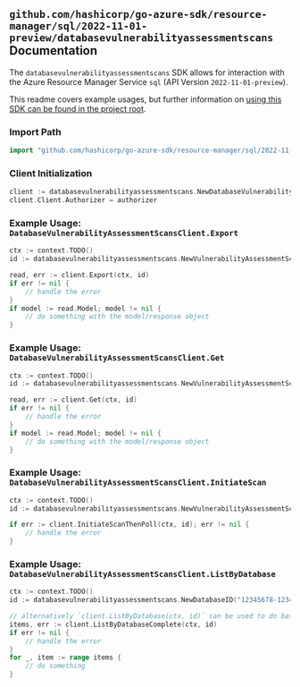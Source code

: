 
## `github.com/hashicorp/go-azure-sdk/resource-manager/sql/2022-11-01-preview/databasevulnerabilityassessmentscans` Documentation

The `databasevulnerabilityassessmentscans` SDK allows for interaction with the Azure Resource Manager Service `sql` (API Version `2022-11-01-preview`).

This readme covers example usages, but further information on [using this SDK can be found in the project root](https://github.com/hashicorp/go-azure-sdk/tree/main/docs).

### Import Path

```go
import "github.com/hashicorp/go-azure-sdk/resource-manager/sql/2022-11-01-preview/databasevulnerabilityassessmentscans"
```


### Client Initialization

```go
client := databasevulnerabilityassessmentscans.NewDatabaseVulnerabilityAssessmentScansClientWithBaseURI("https://management.azure.com")
client.Client.Authorizer = authorizer
```


### Example Usage: `DatabaseVulnerabilityAssessmentScansClient.Export`

```go
ctx := context.TODO()
id := databasevulnerabilityassessmentscans.NewVulnerabilityAssessmentScanID("12345678-1234-9876-4563-123456789012", "example-resource-group", "serverValue", "databaseValue", "scanIdValue")

read, err := client.Export(ctx, id)
if err != nil {
	// handle the error
}
if model := read.Model; model != nil {
	// do something with the model/response object
}
```


### Example Usage: `DatabaseVulnerabilityAssessmentScansClient.Get`

```go
ctx := context.TODO()
id := databasevulnerabilityassessmentscans.NewVulnerabilityAssessmentScanID("12345678-1234-9876-4563-123456789012", "example-resource-group", "serverValue", "databaseValue", "scanIdValue")

read, err := client.Get(ctx, id)
if err != nil {
	// handle the error
}
if model := read.Model; model != nil {
	// do something with the model/response object
}
```


### Example Usage: `DatabaseVulnerabilityAssessmentScansClient.InitiateScan`

```go
ctx := context.TODO()
id := databasevulnerabilityassessmentscans.NewVulnerabilityAssessmentScanID("12345678-1234-9876-4563-123456789012", "example-resource-group", "serverValue", "databaseValue", "scanIdValue")

if err := client.InitiateScanThenPoll(ctx, id); err != nil {
	// handle the error
}
```


### Example Usage: `DatabaseVulnerabilityAssessmentScansClient.ListByDatabase`

```go
ctx := context.TODO()
id := databasevulnerabilityassessmentscans.NewDatabaseID("12345678-1234-9876-4563-123456789012", "example-resource-group", "serverValue", "databaseValue")

// alternatively `client.ListByDatabase(ctx, id)` can be used to do batched pagination
items, err := client.ListByDatabaseComplete(ctx, id)
if err != nil {
	// handle the error
}
for _, item := range items {
	// do something
}
```

